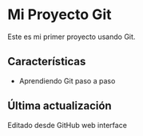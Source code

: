 # Mi Proyecto Git

Este es mi primer proyecto usando Git.

## Características

- Aprendiendo Git paso a paso

## Última actualización

Editado desde GitHub web interface

